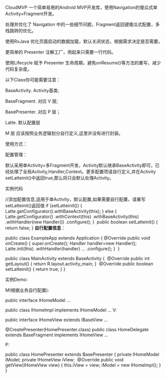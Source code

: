 CloudMVP
一个简单易用的Android MVP开发库，使用Navigation的傻瓜式单Activity+Fragment开发。

处理并优化了 Navigation 中的一些细节问题，Fragment返回键傻瓜式配置，多栈跳转的优化。

使用RxJava 优化页面启动的数据加载，默认关闭状态，根据需求决定是否需要。

更简单的 Presenter 注解工厂，用起来只需要一行代码。

使用Lifecycle 赋予 Presenter 生命周期，避免onResume()等方法的重写，减少代码复杂度。

以下Class你可能需要注意：

BaseActivity. Activity基类;

BaseFragment.  对应 V 层;

BasePresenter. 对应 P 层；

Latte.  默认配置层

M 层 应该按照业务逻辑划分自行定义,这里并没有进行封装。


使用方式：

配置管理：

默认采用单Activity+多Fragment开发，Activity默认继承BaseActivity即可，已经处理了全局Activity,Handler,Context。更多配置项请自行定义,并在Activity setLatteinit()中返回true,那么将只会默认处理Activity。

实例代码


//添加配置信息,适用于单Activity，默认配置,如果需要自行配置，请重写setLatteinit()返回值
if (setLatteinit()) {
    Latte.getConfigurator().withBaseActivity(this);
} else {
    Latte.getConfigurator()
            .withContext(this)
            .withBaseActivity(this)
            .withHandler(new Handler())
            .configure();
}
​
​
public boolean setLatteinit() {
        return false;
}
**自行配置信息**：


public class ExampleApp extends Application {
    @Override
    public void onCreate() {
        super.onCreate();
        Handler handler=new Handler();
        Latte.init(this)
                .withHandler(handler)
                ...
                .configure();
    }
​
}

public class MainActivity extends BaseActivity {
​
    @Override
    public int getLayout() {
        return R.layout.activity_main;
    }
​
    @Override
    public boolean setLatteinit() {
        return true;
    }
}

实例Demo:

M(根据业务自行配置):


public interface IHomeModel ...

public class IHomeImpl implements IHomeModel ...
V:


public interface IHomeView extends IBaseView ...

@CreatePresenter(HomePresenter.class)
public class HomeDelegate extends BaseFragment<HomePresenter> implements IHomeView ...

P:


public class HomePresenter extends BasePresenter<IHomeView> {
  private IHomeModel iModel;
  private IHomeView iView;
​
    @Override
    public void getView(IHomeView view) {
        this.iView = view;
        iModel = new IHomeImpl();
    }
}
